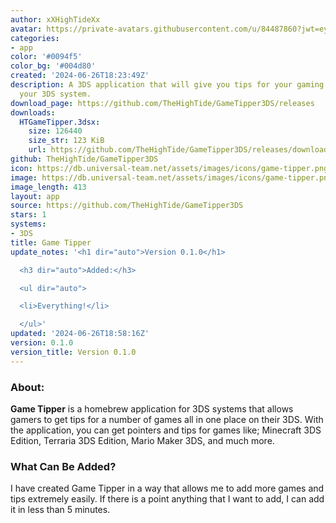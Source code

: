 ```yaml
---
author: xXHighTideXx
avatar: https://private-avatars.githubusercontent.com/u/84487860?jwt=eyJhbGciOiJIUzI1NiIsInR5cCI6IkpXVCJ9.eyJpc3MiOiJnaXRodWIuY29tIiwiYXVkIjoicmF3LmdpdGh1YnVzZXJjb250ZW50LmNvbSIsImtleSI6ImtleTEiLCJleHAiOjE3MzQ2MzMwNjAsIm5iZiI6MTczNDYzMTg2MCwicGF0aCI6Ii91Lzg0NDg3ODYwIn0.VIf78fhGgKcwO0ad0yfaBJFmj8kdUp7LRxwYQA2NtDc&v=4
categories:
- app
color: '#0094f5'
color_bg: '#004d80'
created: '2024-06-26T18:23:49Z'
description: A 3DS application that will give you tips for your gaming journey on
  your 3DS system.
download_page: https://github.com/TheHighTide/GameTipper3DS/releases
downloads:
  HTGameTipper.3dsx:
    size: 126440
    size_str: 123 KiB
    url: https://github.com/TheHighTide/GameTipper3DS/releases/download/0.1.0/HTGameTipper.3dsx
github: TheHighTide/GameTipper3DS
icon: https://db.universal-team.net/assets/images/icons/game-tipper.png
image: https://db.universal-team.net/assets/images/icons/game-tipper.png
image_length: 413
layout: app
source: https://github.com/TheHighTide/GameTipper3DS
stars: 1
systems:
- 3DS
title: Game Tipper
update_notes: '<h1 dir="auto">Version 0.1.0</h1>

  <h3 dir="auto">Added:</h3>

  <ul dir="auto">

  <li>Everything!</li>

  </ul>'
updated: '2024-06-26T18:58:16Z'
version: 0.1.0
version_title: Version 0.1.0
---
```

### About:
**Game Tipper** is a homebrew application for 3DS systems that allows gamers to get tips for a number of games all in one place on their 3DS. With the application, you can get pointers and tips for games like; Minecraft 3DS Edition, Terraria 3DS Edition, Mario Maker 3DS, and much more.

### What Can Be Added?
I have created Game Tipper in a way that allows me to add more games and tips extremely easily. If there is a point anything that I want to add, I can add it in less than 5 minutes.